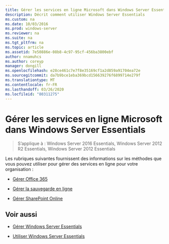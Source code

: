 ```yaml
---
title: Gérer les services en ligne Microsoft dans Windows Server Essentials
description: Décrit comment utiliser Windows Server Essentials
ms.custom: na
ms.date: 10/03/2016
ms.prod: windows-server
ms.reviewer: na
ms.suite: na
ms.tgt_pltfrm: na
ms.topic: article
ms.assetid: 7e50886e-08b8-4c97-95cf-456ba3800ebf
author: nnamuhcs
ms.author: coreyp
manager: dongill
ms.openlocfilehash: e28ce461c7e7f8e35169cf1a2d859a91704ea72e
ms.sourcegitcommit: da7b9bce1eba369bcd156639276f6899714e279f
ms.translationtype: MT
ms.contentlocale: fr-FR
ms.lasthandoff: 03/26/2020
ms.locfileid: "80311275"
---
```

# <a name="manage-microsoft-online-services-in-windows-server-essentials"></a>Gérer les services en ligne Microsoft dans Windows Server Essentials

>S’applique à : Windows Server 2016 Essentials, Windows Server 2012 R2 Essentials, Windows Server 2012 Essentials

Les rubriques suivantes fournissent des informations sur les méthodes que vous pouvez utiliser pour gérer des services en ligne pour votre organisation :  
  
-   [Gérer Office 365](Manage-Office-365-in-Windows-Server-Essentials.md)   
  
-   [Gérer la sauvegarde en ligne](Manage-Online-Backup-in-Windows-Server-Essentials.md)  
  
-   [Gérer SharePoint Online](Manage-SharePoint-Online-in-Windows-Server-Essentials.md)  
  
## <a name="see-also"></a>Voir aussi  
  
-   [Gérer Windows Server Essentials](Manage-Windows-Server-Essentials.md)  
  
-   [Utiliser Windows Server Essentials](../use/Use-Windows-Server-Essentials.md)